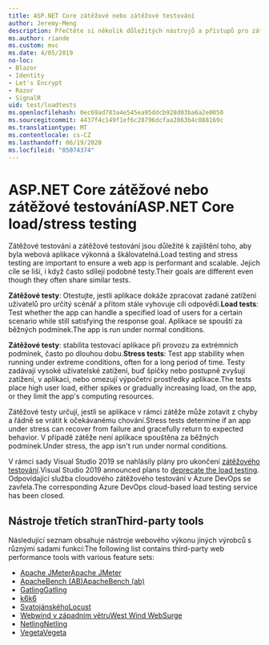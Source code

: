 ```yaml
---
title: ASP.NET Core zátěžové nebo zátěžové testování
author: Jeremy-Meng
description: Přečtěte si několik důležitých nástrojů a přístupů pro zátěžové testování a zátěžové testování ASP.NET Core aplikací.
ms.author: riande
ms.custom: mvc
ms.date: 4/05/2019
no-loc:
- Blazor
- Identity
- Let's Encrypt
- Razor
- SignalR
uid: test/loadtests
ms.openlocfilehash: 0ec69ad783a4e545ea95ddcb928d03ba6a2e0050
ms.sourcegitcommit: 4437f4c149f1ef6c28796dcfaa2863b4c088169c
ms.translationtype: MT
ms.contentlocale: cs-CZ
ms.lasthandoff: 06/19/2020
ms.locfileid: "85074374"
---
```

# <a name="aspnet-core-loadstress-testing"></a><span data-ttu-id="7eb0f-103">ASP.NET Core zátěžové nebo zátěžové testování</span><span class="sxs-lookup"><span data-stu-id="7eb0f-103">ASP.NET Core load/stress testing</span></span>

<span data-ttu-id="7eb0f-104">Zátěžové testování a zátěžové testování jsou důležité k zajištění toho, aby byla webová aplikace výkonná a škálovatelná.</span><span class="sxs-lookup"><span data-stu-id="7eb0f-104">Load testing and stress testing are important to ensure a web app is performant and scalable.</span></span> <span data-ttu-id="7eb0f-105">Jejich cíle se liší, i když často sdílejí podobné testy.</span><span class="sxs-lookup"><span data-stu-id="7eb0f-105">Their goals are different even though they often share similar tests.</span></span>

<span data-ttu-id="7eb0f-106">**Zátěžové testy**: Otestujte, jestli aplikace dokáže zpracovat zadané zatížení uživatelů pro určitý scénář a přitom stále vyhovuje cíli odpovědi.</span><span class="sxs-lookup"><span data-stu-id="7eb0f-106">**Load tests**: Test whether the app can handle a specified load of users for a certain scenario while still satisfying the response goal.</span></span> <span data-ttu-id="7eb0f-107">Aplikace se spouští za běžných podmínek.</span><span class="sxs-lookup"><span data-stu-id="7eb0f-107">The app is run under normal conditions.</span></span>

<span data-ttu-id="7eb0f-108">**Zátěžové testy**: stabilita testovací aplikace při provozu za extrémních podmínek, často po dlouhou dobu.</span><span class="sxs-lookup"><span data-stu-id="7eb0f-108">**Stress tests**: Test app stability when running under extreme conditions, often for a long period of time.</span></span> <span data-ttu-id="7eb0f-109">Testy zadávají vysoké uživatelské zatížení, buď špičky nebo postupně zvyšují zatížení, v aplikaci, nebo omezují výpočetní prostředky aplikace.</span><span class="sxs-lookup"><span data-stu-id="7eb0f-109">The tests place high user load, either spikes or gradually increasing load, on the app, or they limit the app's computing resources.</span></span>

<span data-ttu-id="7eb0f-110">Zátěžové testy určují, jestli se aplikace v rámci zátěže může zotavit z chyby a řádně se vrátit k očekávanému chování.</span><span class="sxs-lookup"><span data-stu-id="7eb0f-110">Stress tests determine if an app under stress can recover from failure and gracefully return to expected behavior.</span></span> <span data-ttu-id="7eb0f-111">V případě zátěže není aplikace spouštěna za běžných podmínek.</span><span class="sxs-lookup"><span data-stu-id="7eb0f-111">Under stress, the app isn't run under normal conditions.</span></span>

<span data-ttu-id="7eb0f-112">V rámci sady Visual Studio 2019 se nahlásily plány pro ukončení [zátěžového testování](https://devblogs.microsoft.com/devops/cloud-based-load-testing-service-eol/).</span><span class="sxs-lookup"><span data-stu-id="7eb0f-112">Visual Studio 2019 announced plans to [deprecate the load testing](https://devblogs.microsoft.com/devops/cloud-based-load-testing-service-eol/).</span></span> <span data-ttu-id="7eb0f-113">Odpovídající služba cloudového zátěžového testování v Azure DevOps se zavřela.</span><span class="sxs-lookup"><span data-stu-id="7eb0f-113">The corresponding Azure DevOps cloud-based load testing service has been closed.</span></span>

## <a name="third-party-tools"></a><span data-ttu-id="7eb0f-114">Nástroje třetích stran</span><span class="sxs-lookup"><span data-stu-id="7eb0f-114">Third-party tools</span></span>

<span data-ttu-id="7eb0f-115">Následující seznam obsahuje nástroje webového výkonu jiných výrobců s různými sadami funkcí:</span><span class="sxs-lookup"><span data-stu-id="7eb0f-115">The following list contains third-party web performance tools with various feature sets:</span></span>

* [<span data-ttu-id="7eb0f-116">Apache JMeter</span><span class="sxs-lookup"><span data-stu-id="7eb0f-116">Apache JMeter</span></span>](https://jmeter.apache.org/)
* [<span data-ttu-id="7eb0f-117">ApacheBench (AB)</span><span class="sxs-lookup"><span data-stu-id="7eb0f-117">ApacheBench (ab)</span></span>](https://httpd.apache.org/docs/2.4/programs/ab.html)
* [<span data-ttu-id="7eb0f-118">Gatling</span><span class="sxs-lookup"><span data-stu-id="7eb0f-118">Gatling</span></span>](https://gatling.io/)
* [<span data-ttu-id="7eb0f-119">k6</span><span class="sxs-lookup"><span data-stu-id="7eb0f-119">k6</span></span>](https://k6.io)
* [<span data-ttu-id="7eb0f-120">Svatojánského</span><span class="sxs-lookup"><span data-stu-id="7eb0f-120">Locust</span></span>](https://locust.io/)
* [<span data-ttu-id="7eb0f-121">Webwind v západním větru</span><span class="sxs-lookup"><span data-stu-id="7eb0f-121">West Wind WebSurge</span></span>](https://websurge.west-wind.com/)
* [<span data-ttu-id="7eb0f-122">Netling</span><span class="sxs-lookup"><span data-stu-id="7eb0f-122">Netling</span></span>](https://github.com/hallatore/Netling)
* [<span data-ttu-id="7eb0f-123">Vegeta</span><span class="sxs-lookup"><span data-stu-id="7eb0f-123">Vegeta</span></span>](https://github.com/tsenart/vegeta)